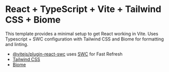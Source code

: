 # React + TypeScript + Vite + Tailwind CSS + Biome

This template provides a minimal setup to get React working in Vite. Uses Typescript + SWC configuration with Tailwind CSS and Biome for formatting and linting.

- [@vitejs/plugin-react-swc](https://github.com/vitejs/vite-plugin-react-swc) uses [SWC](https://swc.rs/) for Fast Refresh
- [Tailwind CSS](https://tailwindcss.com/docs/installation)
- [Biome](https://biomejs.dev/guides/getting-started/)
